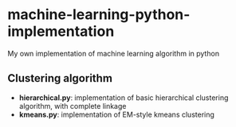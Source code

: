 # machine-learning-python-implementation
My own implementation of machine learning algorithm in python

## Clustering algorithm
- **hierarchical.py**:  implementation of basic hierarchical clustering algorithm, with complete linkage
- **kmeans.py**:        implementation of EM-style kmeans clustering
